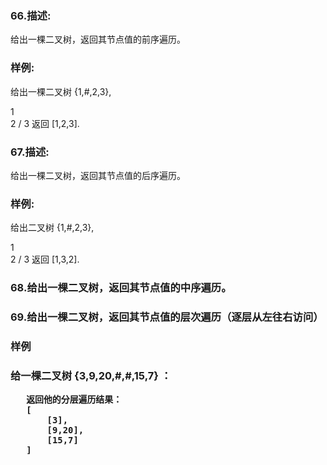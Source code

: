 <h3>66.描述:</h3>
给出一棵二叉树，返回其节点值的前序遍历。

<h3>样例:</h3>
给出一棵二叉树 {1,#,2,3},

   1
    \
     2
    /
   3
 返回 [1,2,3].

<p>
<h3>67.描述:</h3>给出一棵二叉树，返回其节点值的后序遍历。

<h3>样例:</h3>
给出二叉树 {1,#,2,3},

   1
    \
     2
    /
   3
返回 [1,3,2].

<h3>68.给出一棵二叉树，返回其节点值的中序遍历。

<h3>69.给出一棵二叉树，返回其节点值的层次遍历（逐层从左往右访问）

<h3> 样例<h3>
     给一棵二叉树 {3,9,20,#,#,15,7} ：

       返回他的分层遍历结果：
       [
           [3],
           [9,20],
           [15,7]
       ]


